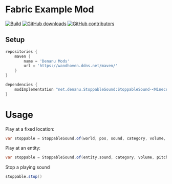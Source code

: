 # Fabric Example Mod

[![Build](https://github.com/JulianWww/StoppableSound-fabric/actions/workflows/build.yml/badge.svg)](https://github.com/JulianWww/StoppableSound-fabric/actions/workflows/build.yml)
[![GitHub downloads](https://img.shields.io/github/downloads/JulianWww/StoppableSound-fabric/total?label=Github%20downloads&logo=github)](https://github.com/JulianWww/StoppableSound-fabric/releases)
[![GitHub contributors](https://img.shields.io/github/contributors/JulianWww/StoppableSound-fabric?label=Contributors&logo=github)](https://github.com/JulianWww/StoppableSound-fabric/graphs/contributors)

## Setup

```gradle
repositories {
    maven {
        name = 'Denanu Mods'
        url = 'https://wandhoven.ddns.net/maven/'
    }
}

dependencies {
    modImplementation "net.denanu.StoppableSound:StoppableSound-<Minecraft_Version>:<StoppableSound_version>"
}
```

# Usage
Play at a fixed location:
```Java
var stoppable = StoppableSound.of(world, pos, sound, category, volume, pitch).play();
```

Play at an entity:
```Java
var stoppable = StoppableSound.of(entity,sound, category, volume, pitch).play()
```

Stop a playing sound
```Java
stoppable.stop()
```